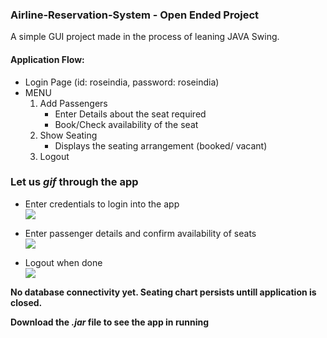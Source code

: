 ### Airline-Reservation-System - **Open Ended Project**

A simple GUI project made in the process of leaning JAVA Swing.

#### Application Flow:
* Login Page (id: roseindia, password: roseindia)  
* MENU
    1. Add Passengers
        * Enter Details about the seat required  
        * Book/Check availability of the seat  
    2. Show Seating
        * Displays the seating arrangement (booked/ vacant)
    3. Logout
  
### Let us _gif_ through the app

* Enter credentials to login into the app  
![](readme-gifs/ars1.gif)

* Enter passenger details and confirm availability of seats  
![](readme-gifs/ars2.gif)

* Logout when done  
![](readme-gifs/ars3.gif)

**No database connectivity yet. Seating chart persists untill application is closed.**

**Download the *.jar* file to see the app in running**
